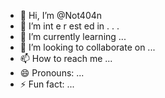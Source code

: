   - 👋 Hi, I’m @Not404n 
-  👀 I’m  int e     r     est   ed in     .            .  .       
- 🌱 I’m currently learning  ...                    
- 💞️ I’m looking to collaborate on ...             
- 📫 How to reach me ...   
- 😄 Pronouns: ... 
- ⚡ Fun fact: ... 

<!---
Not404n/Not404n is a ✨ special ✨ repository because its `README.md` (this file) appears on your GitHub profile.
You can click the Preview link to take a look at your changes.
--->
